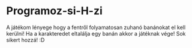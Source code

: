 # Programoz-si-H-zi
A játékom lényege hogy a fentről folyamatosan zuhanó banánokat el kell kerülni! Ha a karakteredet eltalálja egy banán akkor a játéknak vége! Sok sikert hozzá! :D
